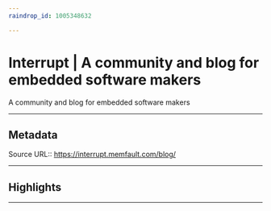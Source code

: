 ```yaml
---
raindrop_id: 1005348632

---
```


# Interrupt | A community and blog for embedded software makers
A community and blog for embedded software makers
___
## Metadata
Source URL:: https://interrupt.memfault.com/blog/


___
## Highlights
___